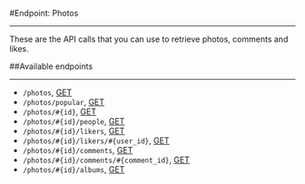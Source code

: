 #Endpoint: Photos
***

These are the API calls that you can use to retrieve photos, comments and likes.

##Available endpoints
***

* `/photos`, [GET](photos/GET_photos.md#files)
* `/photos/popular`, [GET](photos/GET_photos_popular.md#files)
* `/photos/#{id}`, [GET](photos/GET_photos_id.md#files)
* `/photos/#{id}/people`, [GET](photos/GET_photos_id_people.md#files)
* `/photos/#{id}/likers`, [GET](photos/GET_photos_id_likers.md#files)
* `/photos/#{id}/likers/#{user_id}`, [GET](photos/GET_photos_id_likers_id.md#files)
* `/photos/#{id}/comments`, [GET](photos/GET_photos_id_comments.md#files)
* `/photos/#{id}/comments/#{comment_id}`, [GET](photos/GET_photos_id_comments_id.md#files)
* `/photos/#{id}/albums`, [GET](photos/GET_photos_id_albums.md#files)